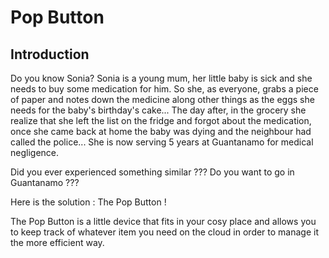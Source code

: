 # Pop Button

## Introduction
Do you know Sonia? Sonia is a young mum, her little baby is sick and she needs to buy some medication for him. So she, as everyone, grabs a piece of paper and notes down the medicine along other things as the eggs she needs for the baby's birthday's cake... The day after, in the grocery she realize that she left the list on the fridge and forgot about the medication, once she came back at home the baby was dying and the neighbour had called the police... She is now serving 5 years at Guantanamo for medical negligence.

Did you ever experienced something similar ???
Do you want to go in Guantanamo ???

Here is the solution : The Pop Button !

The Pop Button is a little device that fits in your cosy place and allows you to keep track of whatever item you need on the cloud in order to manage it the more efficient way.